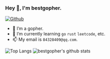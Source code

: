 

### Hey 👋, I'm bestgopher.

[![Github](https://img.shields.io/github/followers/bestgopher?label=Follow&style=social)](https://github.com/bestgopher)

- 🔭 I’m a gopher.
- 🌱 I’m currently learning `go` `rust` `leetcode`, etc.
- 📫 My email is `84328409@qq.com`.

![Top Langs](https://github-readme-stats.vercel.app/api/top-langs/?username=bestgopher&hide=html)
![bestgopher's github stats](https://github-readme-stats.vercel.app/api?username=bestgopher&show_icons=true&count_private=true&line_height=40)